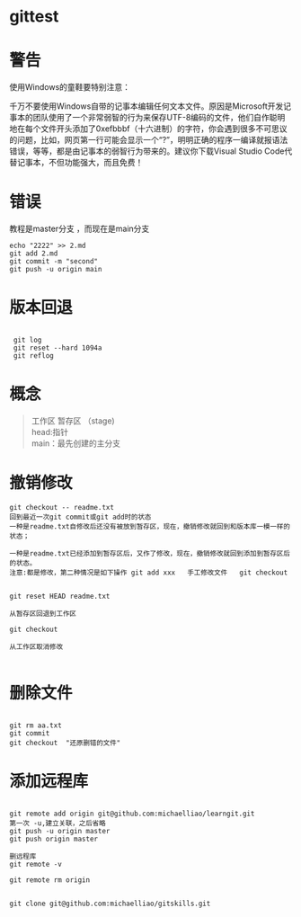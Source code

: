 # gittest


# 警告
使用Windows的童鞋要特别注意：

千万不要使用Windows自带的记事本编辑任何文本文件。原因是Microsoft开发记事本的团队使用了一个非常弱智的行为来保存UTF-8编码的文件，他们自作聪明地在每个文件开头添加了0xefbbbf（十六进制）的字符，你会遇到很多不可思议的问题，比如，网页第一行可能会显示一个“?”，明明正确的程序一编译就报语法错误，等等，都是由记事本的弱智行为带来的。建议你下载Visual Studio Code代替记事本，不但功能强大，而且免费！



# 错误
教程是master分支 ，而现在是main分支 

```
echo "2222" >> 2.md
git add 2.md
git commit -m "second"
git push -u origin main

```

# 版本回退

```

 git log
 git reset --hard 1094a
 git reflog
```

# 概念
>工作区 
>暂存区 （stage)   
>head:指针  
>main：最先创建的主分支


# 撤销修改

```
git checkout -- readme.txt  
回到最近一次git commit或git add时的状态
一种是readme.txt自修改后还没有被放到暂存区，现在，撤销修改就回到和版本库一模一样的状态；

一种是readme.txt已经添加到暂存区后，又作了修改，现在，撤销修改就回到添加到暂存区后的状态。
注意:都是修改，第二种情况是如下操作 git add xxx   手工修改文件   git checkout


git reset HEAD readme.txt

从暂存区回退到工作区

git checkout 

从工作区取消修改


```


# 删除文件

```

git rm aa.txt
git commit
git checkout  "还原删错的文件"

```


#  添加远程库
```

git remote add origin git@github.com:michaelliao/learngit.git
第一次 -u,建立关联，之后省略
git push -u origin master
git push origin master

删远程库
git remote -v

git remote rm origin


git clone git@github.com:michaelliao/gitskills.git

```


